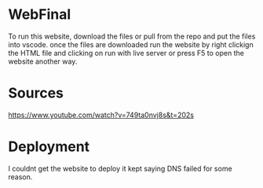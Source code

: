 # WebFinal

To run this website, download the files or pull from the repo and put the files into vscode.
once the files are downloaded run the website by right clickign the HTML file and clicking on run with live server or press F5 to open the website another way.

# Sources

https://www.youtube.com/watch?v=749ta0nvj8s&t=202s

# Deployment

I couldnt get the website to deploy it kept saying DNS failed for some reason.
